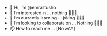 - 👋 Hi, I’m @emrantusho
- 👀 I’m interested in ... nothing 🤣🤣🤣
- 🌱 I’m currently learning ... joking 🤣🤣🤣
- 💞️ I’m looking to collaborate on ... Nothing 🤣🤣🤣
- 📫 How to reach me ... [No wAY]

<!---
emrantusho/emrantusho is a ✨ special ✨ repository because its `README.md` (this file) appears on your GitHub profile.
You can click the Preview link to take a look at your changes.
--->
